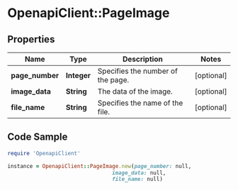 # OpenapiClient::PageImage

## Properties

Name | Type | Description | Notes
------------ | ------------- | ------------- | -------------
**page_number** | **Integer** | Specifies the number of the page. | [optional] 
**image_data** | **String** | The data of the image. | [optional] 
**file_name** | **String** | Specifies the name of the file. | [optional] 

## Code Sample

```ruby
require 'OpenapiClient'

instance = OpenapiClient::PageImage.new(page_number: null,
                                 image_data: null,
                                 file_name: null)
```


